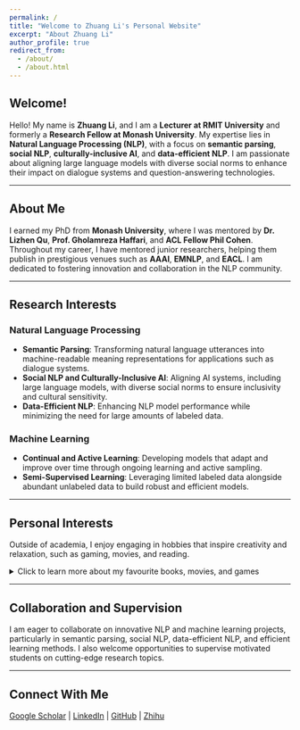 ```yaml
---
permalink: /
title: "Welcome to Zhuang Li's Personal Website"
excerpt: "About Zhuang Li"
author_profile: true
redirect_from: 
  - /about/
  - /about.html
---
```


## Welcome!

Hello! My name is **Zhuang Li**, and I am a **Lecturer at RMIT University** and formerly a **Research Fellow at Monash University**. My expertise lies in **Natural Language Processing (NLP)**, with a focus on **semantic parsing**, **social NLP**, **culturally-inclusive AI**, and **data-efficient NLP**. I am passionate about aligning large language models with diverse social norms to enhance their impact on dialogue systems and question-answering technologies.

---

## About Me

I earned my PhD from **Monash University**, where I was mentored by **Dr. Lizhen Qu**, **Prof. Gholamreza Haffari**, and **ACL Fellow Phil Cohen**. Throughout my career, I have mentored junior researchers, helping them publish in prestigious venues such as **AAAI**, **EMNLP**, and **EACL**. I am dedicated to fostering innovation and collaboration in the NLP community.

---

## Research Interests

### Natural Language Processing
- **Semantic Parsing**: Transforming natural language utterances into machine-readable meaning representations for applications such as dialogue systems.  
- **Social NLP and Culturally-Inclusive AI**: Aligning AI systems, including large language models, with diverse social norms to ensure inclusivity and cultural sensitivity.  
- **Data-Efficient NLP**: Enhancing NLP model performance while minimizing the need for large amounts of labeled data.  

### Machine Learning
- **Continual and Active Learning**: Developing models that adapt and improve over time through ongoing learning and active sampling.  
- **Semi-Supervised Learning**: Leveraging limited labeled data alongside abundant unlabeled data to build robust and efficient models.  

---

## Personal Interests

Outside of academia, I enjoy engaging in hobbies that inspire creativity and relaxation, such as gaming, movies, and reading.

<details>
  <summary>Click to learn more about my favourite books, movies, and games</summary>

  - **Gaming**: AAA games like *Elden Ring*, *Breath of the Wild*, *Diablo*, *Black Myth, Wukong* and *Red Dead Redemption*  
  - **Movies**: Sci-fi and fantasy classics like *Star Wars*, *The Lord of the Rings*, and *The Dark Knight*  
  - **Books**: Works on history and economics, including *Les Misérables* and *The Intelligent Investor*  
  - I’m also active on **Zhihu**: [@Alpaca](https://www.zhihu.com/people/alpaca)

</details>

---

## Collaboration and Supervision

I am eager to collaborate on innovative NLP and machine learning projects, particularly in semantic parsing, social NLP, data-efficient NLP, and efficient learning methods. I also welcome opportunities to supervise motivated students on cutting-edge research topics.

---

## Connect With Me

[Google Scholar](https://scholar.google.com/citations?user=4uhU0NUAAAAJ) | [LinkedIn](https://www.linkedin.com/in/zhuang-li-68b855b1/) | [GitHub](https://github.com/zhuang-li) | [Zhihu](https://www.zhihu.com/people/alpaca)
